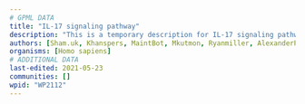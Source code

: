 ```yaml
---
# GPML DATA
title: "IL-17 signaling pathway"
description: "This is a temporary description for IL-17 signaling pathway"
authors: [Sham.uk, Khanspers, MaintBot, Mkutmon, Ryanmiller, AlexanderPico, Andra, Eweitz]
organisms: [Homo sapiens]
# ADDITIONAL DATA
last-edited: 2021-05-23
communities: []
wpid: "WP2112"
---
```

